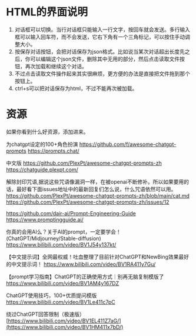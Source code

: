 # HTML的界面说明

1. 对话框可以切换。当行对话框只能输入一行文字，按回车就会发送。多行输入框可以输入回车符，而不会发送，它右下角有一个三角标记，可以按住手动调整大小。
2. 按保存对话按钮，会把对话保存为json格式。比如说当某次对话超出长度先之后，你可以编辑这个json文件，删除其中无用的部分，然后点击读取文件按钮，再次加载和继续这个对话。
3. 不过点击读取文件操作起来其实很麻烦，更方便的办法是直接把文件拖到那个按钮上。
4. ctrl+s可以把对话保存为html，不过不能再次被加载。

# 资源

如果你看到什么好资源，添加进来。


为chatgpt设定的100+角色扮演 
https://github.com/f/awesome-chatgpt-prompts 
https://prompts.chat/

中文版
https://github.com/PlexPt/awesome-chatgpt-prompts-zh
https://chatguide.plexpt.com/

解除封印咒语,据说这些咒语像漏洞一样，在被openai不断修补。所以如果要用的话，最好看下面issues地址中的最新回复们怎么说，什么咒语依然可以用。
https://github.com/PlexPt/awesome-chatgpt-prompts-zh/blob/main/cat.md
https://github.com/PlexPt/awesome-chatgpt-prompts-zh/issues/12


https://github.com/dair-ai/Prompt-Engineering-Guide 
https://www.promptingguide.ai/

你真的会用AI么？关于AI的prompt，一定要学会！(ChatGPT/Midjourney/Stable-diffusion) https://www.bilibili.com/video/BV1J54y137kt/

【中文提示词】全网最权威！吐血整理了目前针对ChatGPT和NewBing效果最好的中文提示词！ https://www.bilibili.com/video/BV1RA411y7Gu/

【prompt学习指南】ChatGPT的正确使用方式｜别再无脑复制模版了 https://www.bilibili.com/video/BV1AM4y167DZ

ChatGPT使用技巧，100+优质提问模版 https://www.bilibili.com/video/BV1Le411c7pC

绕过ChatGPT回答限制（极速版） [https://www.bilibili.com/video/BV1EL411Z7aG/](https://www.bilibili.com/video/BV1HM411x7bD/)


